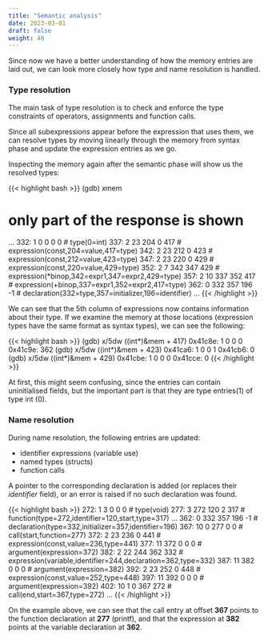 ```yaml
---
title: "Semantic analysis"
date: 2023-03-01
draft: false
weight: 40
---
```


Since now we have a better understanding of how the memory entries are laid out, we can look more closely how type and name resolution is handled.

### Type resolution
The main task of type resolution is to check and enforce the type constraints of operators, assignments and function calls.

Since all subexpressions appear before the expression that uses them, we can resolve types by moving linearly through the memory from syntax phase and update the expression entries as we go.

Inspecting the memory again after the semantic phase will show us the resolved types:

{{< highlight bash >}}
(gdb) xmem
# only part of the response is shown
...
332:    1    0    0    0    0       # type(0=int)
337:    2   23  204    0  417       # expression(const,204=value,417=type)
342:    2   23  212    0  423       # expression(const,212=value,423=type)
347:    2   23  220    0  429       # expression(const,220=value,429=type)
352:    2    7  342  347  429       # expression(*binop,342=expr1,347=expr2,429=type)
357:    2   10  337  352  417       # expression(+binop,337=expr1,352=expr2,417=type)
362:    0  332  357  196   -1       # declaration(332=type,357=initializer,196=identifier)
...
{{< /highlight >}}

We can see that the 5th column of expressions now contains information about their type. If we examine the memory at those locations (expression types have the same format as syntax types), we can see the following:

{{< highlight bash >}}
(gdb) x/5dw ((int*)&mem + 417)
0x41c8e:	1	0	0	0
0x41c9e:	362
(gdb) x/5dw ((int*)&mem + 423)
0x41ca6:	1	0	0	1
0x41cb6:	0
(gdb) x/5dw ((int*)&mem + 429)
0x41cbe:	1	0	0	0
0x41cce:	0
{{< /highlight >}}

At first, this might seem confusing, since the entries can contain uninitialised fields, but the important part is that they are type entries(1) of type int (0).

### Name resolution

During name resolution, the following entries are updated:
- identifier expressions (variable use)
- named types (structs)
- function calls

A pointer to the corresponding declaration is added (or replaces their *identifier* field), or an error is raised if no such declaration was found.

{{< highlight bash >}}
272:    1    3    0    0    0       # type(void)
277:    3  272  120    2  317       # function(type=272,identifier=120,start,type=317)
... 
362:    0  332  357  196   -1       # declaration(type=332,initializer=357,identifier=196) 
367:   10    0  277    0    0       # call(start,function=277)
372:    2   23  236    0  441       # expression(const,value=236,type=441)
377:   11  372    0    0    0       # argument(expression=372)
382:    2   22  244  362  332       # expression(variable,identifier=244,declaration=362,type=332)
387:   11  382    0    0    0       # argument(expression=382)
392:    2   23  252    0  448       # expression(const,value=252,type=448)
397:   11  392    0    0    0       # argument(expression=392)
402:   10    1    0  367  272       # call(end,start=367,type=272)
...
{{< /highlight >}}

On the example above, we can see that the call entry at offset **367** points to the function declaration at **277** (printf), and that the expression at **382** points at the variable declaration at **362**.
